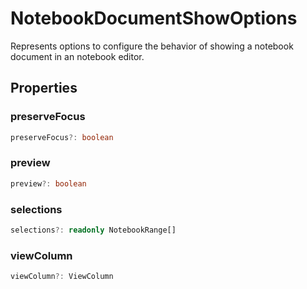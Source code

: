 # NotebookDocumentShowOptions

Represents options to configure the behavior of showing a notebook document in an notebook editor.

## Properties

### preserveFocus

```typescript
preserveFocus?: boolean
```

### preview

```typescript
preview?: boolean
```

### selections

```typescript
selections?: readonly NotebookRange[]
```

### viewColumn

```typescript
viewColumn?: ViewColumn
```

[NotebookRange]: NotebookRange.md
[ViewColumn]: ViewColumn.md
